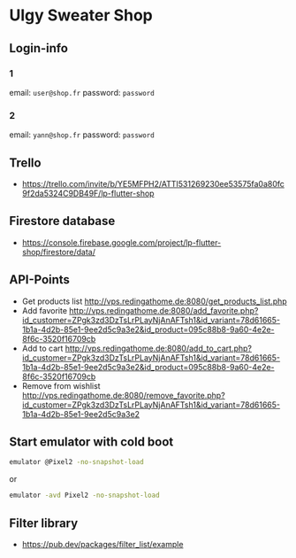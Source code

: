 # Ulgy Sweater Shop

## Login-info

### 1

email: `user@shop.fr`
password: `password`

### 2

email: `yann@shop.fr`
password: `password`

## Trello

- https://trello.com/invite/b/YE5MFPH2/ATTI531269230ee53575fa0a80fc9f2da5324C9DB49F/lp-flutter-shop

## Firestore database

- https://console.firebase.google.com/project/lp-flutter-shop/firestore/data/

## API-Points

- Get products list
  http://vps.redingathome.de:8080/get_products_list.php
- Add favorite
  http://vps.redingathome.de:8080/add_favorite.php?id_customer=ZPgk3zd3DzTsLrPLayNjAnAFTsh1&id_variant=78d61665-1b1a-4d2b-85e1-9ee2d5c9a3e2&id_product=095c88b8-9a60-4e2e-8f6c-3520f16709cb
- Add to cart
  http://vps.redingathome.de:8080/add_to_cart.php?id_customer=ZPgk3zd3DzTsLrPLayNjAnAFTsh1&id_variant=78d61665-1b1a-4d2b-85e1-9ee2d5c9a3e2&id_product=095c88b8-9a60-4e2e-8f6c-3520f16709cb
- Remove from wishlist
  http://vps.redingathome.de:8080/remove_favorite.php?id_customer=ZPgk3zd3DzTsLrPLayNjAnAFTsh1&id_variant=78d61665-1b1a-4d2b-85e1-9ee2d5c9a3e2

## Start emulator with cold boot

```sh
emulator @Pixel2 -no-snapshot-load
```

or

```sh
emulator -avd Pixel2 -no-snapshot-load
```

## Filter library

- https://pub.dev/packages/filter_list/example
